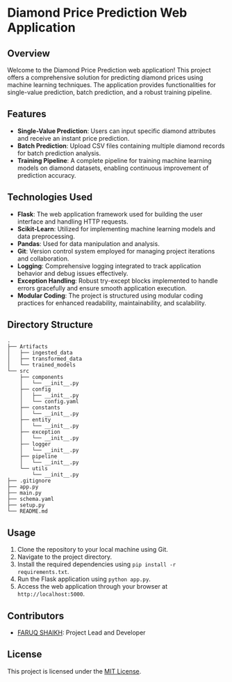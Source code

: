 # Diamond Price Prediction Web Application

## Overview

Welcome to the Diamond Price Prediction web application! This project offers a comprehensive solution for predicting diamond prices using machine learning techniques. The application provides functionalities for single-value prediction, batch prediction, and a robust training pipeline.

## Features

- **Single-Value Prediction**: Users can input specific diamond attributes and receive an instant price prediction.
- **Batch Prediction**: Upload CSV files containing multiple diamond records for batch prediction analysis.
- **Training Pipeline**: A complete pipeline for training machine learning models on diamond datasets, enabling continuous improvement of prediction accuracy.

## Technologies Used

- **Flask**: The web application framework used for building the user interface and handling HTTP requests.
- **Scikit-Learn**: Utilized for implementing machine learning models and data preprocessing.
- **Pandas**: Used for data manipulation and analysis.
- **Git**: Version control system employed for managing project iterations and collaboration.
- **Logging**: Comprehensive logging integrated to track application behavior and debug issues effectively.
- **Exception Handling**: Robust try-except blocks implemented to handle errors gracefully and ensure smooth application execution.
- **Modular Coding**: The project is structured using modular coding practices for enhanced readability, maintainability, and scalability.

## Directory Structure
```
.
├── Artifacts
│   ├── ingested_data
│   ├── transformed_data
│   └── trained_models
└── src
    ├── components
    │   └── __init__.py
    ├── config
    │   ├── __init__.py
    │   └── config.yaml
    ├── constants
    │   └── __init__.py
    ├── entity
    │   └── __init__.py
    ├── exception
    │   └── __init__.py
    ├── logger
    │   └── __init__.py
    ├── pipeline
    │   └── __init__.py
    └── utils
        └── __init__.py
├── .gitignore
├── app.py
├── main.py
├── schema.yaml
├── setup.py
└── README.md
```


## Usage

1. Clone the repository to your local machine using Git.
2. Navigate to the project directory.
3. Install the required dependencies using `pip install -r requirements.txt`.
4. Run the Flask application using `python app.py`.
5. Access the web application through your browser at `http://localhost:5000`.

## Contributors

- [FARUQ SHAIKH](#): Project Lead and Developer

## License

This project is licensed under the [MIT License](#).




